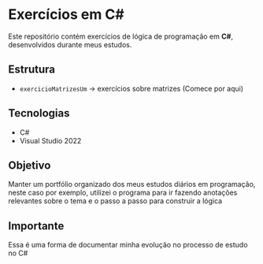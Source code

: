 # Exercícios em C#

Este repositório contém exercícios de lógica de programação em **C#**, desenvolvidos durante meus estudos.

## Estrutura
- `exercicioMatrizesUm` → exercícios sobre matrizes (Comece por aqui)

## Tecnologias
- C#
- Visual Studio 2022

## Objetivo
Manter um portfólio organizado dos meus estudos diários em programação, neste caso por exemplo, utilizei o programa para ir fazendo anotações relevantes sobre o tema e o passo a passo para construir a lógica

## Importante
Essa é uma forma de documentar minha evolução no processo de estudo no C#

